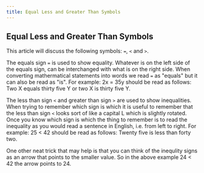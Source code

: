 ```yaml
---
title: Equal Less and Greater Than Symbols
---
```

## Equal Less and Greater Than Symbols

This article will discuss the following symbols: `=`, `<` and `>`.

The equals sign `=` is used to show equality. Whatever is on the left side of the equals sign, can be interchanged with what is on the right side. When converting mathermatical statements into words we read `=` as "equals" but it can also be read as "is".
For example:
2x = 35y should be read as follows:
Two X equals thirty five Y or two X is thirty five Y.

The less than sign `<` and greater than sign `>` are used to show inequalities.  When trying to remember which sign is which it is useful to remember that the less than sign `<` looks sort of like a capital L which is slightly rotated.  
Once you know which sign is which the thing to remember is to read the inequality as you would read a sentence in English, i.e. from left to right.
For example:
25 < 42 should be read as follows:
Twenty five is less than forty two. 

One other neat trick that may help is that you can think of the inequlity signs as an arrow that points to the smaller value.  So in the above example 24 < 42 the arrow points to 24.

